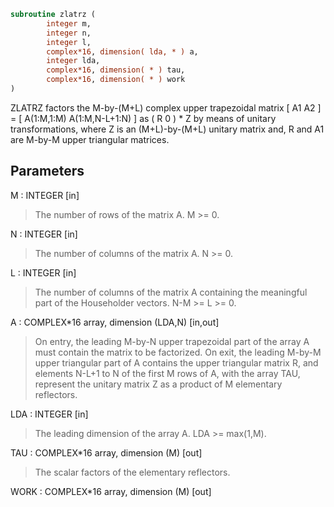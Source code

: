 ```fortran
subroutine zlatrz (
        integer m,
        integer n,
        integer l,
        complex*16, dimension( lda, * ) a,
        integer lda,
        complex*16, dimension( * ) tau,
        complex*16, dimension( * ) work
)
```

ZLATRZ factors the M-by-(M+L) complex upper trapezoidal matrix
[ A1 A2 ] = [ A(1:M,1:M) A(1:M,N-L+1:N) ] as ( R  0 ) \* Z by means
of unitary transformations, where  Z is an (M+L)-by-(M+L) unitary
matrix and, R and A1 are M-by-M upper triangular matrices.

## Parameters
M : INTEGER [in]
> The number of rows of the matrix A.  M >= 0.

N : INTEGER [in]
> The number of columns of the matrix A.  N >= 0.

L : INTEGER [in]
> The number of columns of the matrix A containing the
> meaningful part of the Householder vectors. N-M >= L >= 0.

A : COMPLEX\*16 array, dimension (LDA,N) [in,out]
> On entry, the leading M-by-N upper trapezoidal part of the
> array A must contain the matrix to be factorized.
> On exit, the leading M-by-M upper triangular part of A
> contains the upper triangular matrix R, and elements N-L+1 to
> N of the first M rows of A, with the array TAU, represent the
> unitary matrix Z as a product of M elementary reflectors.

LDA : INTEGER [in]
> The leading dimension of the array A.  LDA >= max(1,M).

TAU : COMPLEX\*16 array, dimension (M) [out]
> The scalar factors of the elementary reflectors.

WORK : COMPLEX\*16 array, dimension (M) [out]
